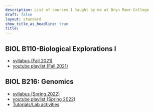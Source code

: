 ```yaml
---
description: List of courses I taught by me at Bryn Mawr College
draft: false
layout: standard
show_title_as_headline: true
title:
---
```


## BIOL B110-Biological Explorations I
 + <i class="fas fa-file-pdf"></i> [syllabus (Fall 2021)](/files/B110-2021-CourseInfo.pdf) 
+ <i class="fab fa-youtube"></i> [youtube playlist (Fall 2021)](https://youtu.be/gMOoMcsGTO4)

## BIOL B216: Genomics

+ <i class="fas fa-file-pdf"></i> [syllabus (Spring 2022)](/files/B216_Genomics_Syllabus_S2022.pdf)
+ <i class="fab fa-youtube"></i> [youtube playlist (Spring 2022)](https://youtu.be/6Ho6lxxmEec)
+ [Tutorials/Lab activities](https://bitarellolab.github.io/Teaching_BMC/B216)




